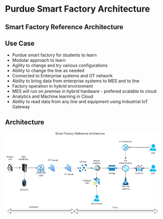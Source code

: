 # Purdue Smart Factory Architecture

## Smart Factory Reference Architecture

## Use Case

- Purdue smart factory for students to learn
- Modular approach to learn
- Agility to change and try various configurations
- Ability to change the line as needed
- Connected to Enterprise systems and OT network
- Ability to bring data from enterprise systems to MES and to line
- Factory operation in hybrid environment
- MES will run on premise in hybrid hardware - prefered scalable to cloud
- Analytics and Machine learning in Cloud
- Ability to read data from any line and equipment using Industrial IoT Gateway

## Architecture

![Architecture](https://github.com/balakreshnan/purduelabs/blob/main/images/purduelabs-SmartFactory.jpg "Architecture")